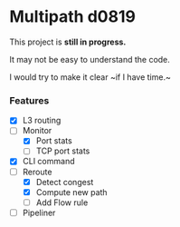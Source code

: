 # Multipath d0819
This project is **still in progress.**

It may not be easy to understand the code.

I would try to make it clear ~if I have time.~

### Features
- [x] L3 routing
- [ ] Monitor
	- [x] Port stats
	- [ ] TCP port stats
- [x] CLI command
- [ ] Reroute
	- [x] Detect congest
	- [x] Compute new path
	- [ ] Add Flow rule
- [ ] Pipeliner
